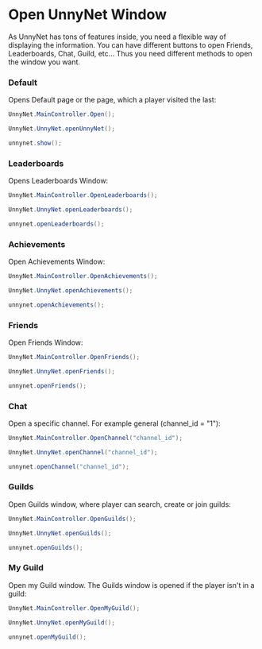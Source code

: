 # Open UnnyNet Window

As UnnyNet has tons of features inside, you need a flexible way of displaying the information. You can have different buttons to open Friends, Leaderboards, Chat, Guild, etc... Thus you need different methods to open the window you want.

### Default
Opens Default page or the page, which a player visited the last: 

```csharp fct_label="Unity"
UnnyNet.MainController.Open();
```

```csharp fct_label="JavaScript"
UnnyNet.UnnyNet.openUnnyNet();
```

```java fct_label="Java"
unnynet.show();
```

### Leaderboards  
Opens Leaderboards Window:

```csharp fct_label="Unity"
UnnyNet.MainController.OpenLeaderboards();
```

```csharp fct_label="JavaScript"
UnnyNet.UnnyNet.openLeaderboards();
```

```java fct_label="Java"
unnynet.openLeaderboards();
```

### Achievements
Open Achievements Window:

```csharp fct_label="Unity"
UnnyNet.MainController.OpenAchievements();
```

```csharp fct_label="JavaScript"
UnnyNet.UnnyNet.openAchievements();
```

```java fct_label="Java"
unnynet.openAchievements();
```

### Friends
Open Friends Window:

```csharp fct_label="Unity"
UnnyNet.MainController.OpenFriends();
```

```csharp fct_label="JavaScript"
UnnyNet.UnnyNet.openFriends();
```

```java fct_label="Java"
unnynet.openFriends();
```

### Chat
Open a specific channel. For example general (channel_id = "1"):

```csharp fct_label="Unity"
UnnyNet.MainController.OpenChannel("channel_id");
```

```csharp fct_label="JavaScript"
UnnyNet.UnnyNet.openChannel("channel_id");
```

```java fct_label="Java"
unnynet.openChannel("channel_id");
```  

### Guilds
Open Guilds window, where player can search, create or join guilds:

```csharp fct_label="Unity"
UnnyNet.MainController.OpenGuilds();
```

```csharp fct_label="JavaScript"
UnnyNet.UnnyNet.openGuilds();
```

```java fct_label="Java"
unnynet.openGuilds();
```

### My Guild
Open my Guild window. The Guilds window is opened if the player isn't in a guild:

```csharp fct_label="Unity"
UnnyNet.MainController.OpenMyGuild();
```

```csharp fct_label="JavaScript"
UnnyNet.UnnyNet.openMyGuild();
```

```java fct_label="Java"
unnynet.openMyGuild();
```
